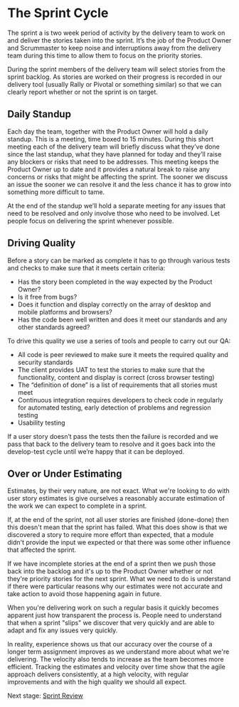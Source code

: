 # The Sprint Cycle

The sprint a is two week period of activity by the delivery team to work on and deliver the stories taken into the sprint. It’s the job of the Product Owner and Scrummaster to keep noise and interruptions away from the delivery team during this time to allow them to focus on the priority stories.

During the sprint members of the delivery team will select stories from the sprint backlog. As stories are worked on their progress is recorded in our delivery tool (usually Rally or Pivotal or something similar) so that we can clearly report whether or not the sprint is on target.

## Daily Standup

Each day the team, together with the Product Owner will hold a daily standup. This is a meeting, time boxed to 15 minutes. During this short meeting each of the delivery team will briefly discuss what they’ve done since the last standup, what they have planned for today and they’ll raise any blockers or risks that need to be addresses. This meeting keeps the Product Owner up to date and it provides a natural break to raise any concerns or risks that might be affecting the sprint. The sooner we discuss an issue the sooner we can resolve it and the less chance it has to grow into something more difficult to tame.

At the end of the standup we’ll hold a separate meeting for any issues that need to be resolved and only involve those who need to be involved. Let people focus on delivering the sprint whenever possible.

## Driving Quality

Before a story can be marked as complete it has to go through various tests and checks to make sure that it meets certain criteria:

* Has the story been completed in the way expected by the Product Owner?
* Is it free from bugs?
* Does it function and display correctly on the array of desktop and mobile platforms and browsers?
* Has the code been well written and does it meet our standards and any other standards agreed?

To drive this quality we use a series of tools and people to carry out our QA:

* All code is peer reviewed to make sure it meets the required quality and security standards
* The client provides UAT to test the stories to make sure that the functionality, content and display is correct (cross browser testing)
* The “definition of done” is a list of requirements that all stories must meet
* Continuous integration requires developers to check code in regularly for automated testing, early detection of problems and regression testing
* Usability testing

If a user story doesn’t pass the tests then the failure is recorded and we pass that back to the delivery team to resolve and it goes back into the develop-test cycle until we’re happy that it can be deployed.

## Over or Under Estimating

Estimates, by their very nature, are not exact. What we're looking to do with user story estimates is give ourselves a reasonably accurate estimation of the work we can expect to complete in a sprint.

If, at the end of the sprint, not all user stories are finished (done-done) then this doesn't mean that the sprint has failed. What this does show is that we discovered a story to require more effort than expected, that a module didn't provide the input we expected or that there was some other influence that affected the sprint.

If we have incomplete stories at the end of a sprint then we push those back into the backlog and it's up to the Product Owner whether or not they're priority stories for the next sprint. What we need to do is understand if there were particular reasons why our estimates were not accurate and take action to avoid those happening again in future.

When you're delivering work on such a regular basis it quickly becomes apparent just how transparent the process is. People need to understand that when a sprint "slips" we discover that very quickly and are able to adapt and fix any issues very quickly. 

In reality, experience shows us that our accuracy over the course of a longer term assignment improves as we understand more about what we're delivering. The velocity also tends to increase as the team becomes more efficient. Tracking the estimates and velocity over time show that the agile approach delivers consistently, at a high velocity, with regular improvements and with the high quality we should all expect.

Next stage: [Sprint Review](delivery_recipe/sprint_review.md)